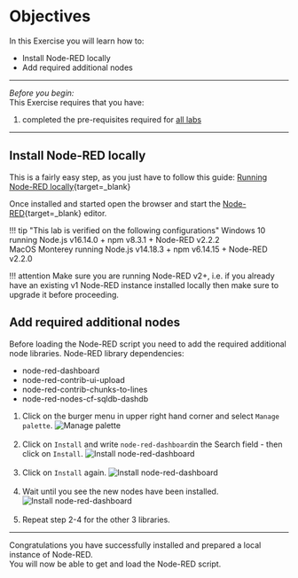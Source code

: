 # Objectives
In this Exercise you will learn how to:

* Install Node-RED locally
* Add required additional nodes

---
*Before you begin:*  
This Exercise requires that you have:

1. completed the pre-requisites required for [all labs](../prereqs)
 
---
##  Install Node-RED locally

This is a fairly easy step, as you just have to follow this guide:
[Running Node-RED locally](https://nodered.org/docs/getting-started/local){target=_blank}</br>

Once installed and started open the browser and start the [Node-RED](http://localhost:1880/){target=_blank} editor.</br>

!!! tip "This lab is verified on the following configurations"
    Windows 10 running Node.js v16.14.0 + npm v8.3.1 + Node-RED v2.2.2</br>
    MacOS Monterey running Node.js v14.18.3 + npm v6.14.15 + Node-RED v2.2.0</br>

!!! attention
    Make sure you are running Node-RED v2+, i.e. if you already have an existing v1 Node-RED instance installed locally then make sure to upgrade it before proceeding.


##  Add required additional nodes

Before loading the Node-RED script you need to add the required additional node libraries.
Node-RED library dependencies:</br>
- node-red-dashboard</br>
- node-red-contrib-ui-upload</br>
- node-red-contrib-chunks-to-lines</br>
- node-red-nodes-cf-sqldb-dashdb</br>

1. Click on the burger menu in upper right hand corner and select `Manage palette`.
![Manage palette](/img/monitor_csv_importer_8.6/Setup_01.png)</br></br>
2. Click on `Install` and write `node-red-dashboard`in the Search field - then click on `Install`.
![Install node-red-dashboard](/img/monitor_csv_importer_8.6/Setup_02.png)</br></br>
3. Click on `Install` again.
![Install node-red-dashboard](/img/monitor_csv_importer_8.6/Setup_03.png)</br></br>
4. Wait until you see the new nodes have been installed.
![Install node-red-dashboard](/img/monitor_csv_importer_8.6/Setup_04.png)</br></br>
5. Repeat step 2-4 for the other 3 libraries.


---
Congratulations you have successfully installed and prepared a local instance of Node-RED.</br>
You will now be able to get and load the Node-RED script.
